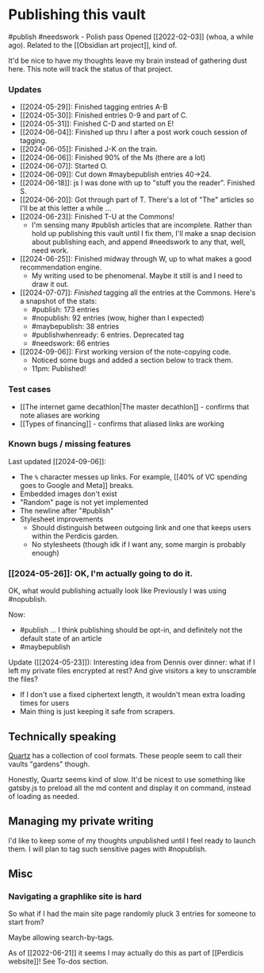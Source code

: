 # Publishing this vault
#publish 
#needswork  - Polish pass
Opened [[2022-02-03]] (whoa, a while ago). Related to the [[Obsidian art project]], kind of.

It'd be nice to have my thoughts leave my brain instead of gathering dust here. This note will track the status of that project.

### Updates
- [[2024-05-29]]: Finished tagging entries A-B
- [[2024-05-30]]: Finished entries 0-9 and part of C.
- [[2024-05-31]]: Finished C-D and started on E!
- [[2024-06-04]]: Finished up thru I after a post work couch session of tagging.
- [[2024-06-05]]: Finished J-K on the train.
- [[2024-06-06]]: Finished 90% of the Ms (there are a lot)
- [[2024-06-07]]: Started O.
- [[2024-06-09]]: Cut down #maybepublish entries 40->24.
- [[2024-06-18]]: js I was done with up to "stuff you the reader". Finished S.
- [[2024-06-20]]: Got through part of T. There's a lot of "The" articles so I'll be at this letter a while ...
- [[2024-06-23]]: Finished T-U at the Commons!
    - I'm sensing many #publish articles that are incomplete. Rather than hold up publishing this vault until I fix them, I'll make a snap decision about publishing each, and append #needswork to any that, well, need work.
- [[2024-06-25]]: Finished midway through W, up to what makes a good recommendation engine.
    - My writing used to be phenomenal. Maybe it still is and I need to draw it out.
- [[2024-07-07]]: _Finished_ tagging all the entries at the Commons. Here's a snapshot of the stats:
    - #publish: 173 entries
    - #nopublish: 92 entries (wow, higher than I expected)
    - #maybepublish: 38 entries
    - #publishwhenready: 6 entries. Deprecated tag
    - #needswork: 66 entries
- [[2024-09-06]]: First working version of the note-copying code.
    - Noticed some bugs and added a section below to track them.
    - 11pm: Published!


### Test cases
- [[The internet game decathlon|The master decathlon]] - confirms that note aliases are working
- [[Types of financing]] - confirms that aliased links are working

### Known bugs / missing features
Last updated [[2024-09-06]]:
- The `%` character messes up links. For example, [[40% of VC spending goes to Google and Meta]] breaks.
- Embedded images don't exist
- "Random" page is not yet implemented
- The newline after "#publish"
- Stylesheet improvements
    - Should distinguish between outgoing link and one that keeps users within the Perdicis garden.
    - No stylesheets (though idk if I want any, some margin is probably enough)



### [[2024-05-26]]: OK, I'm actually going to do it.

OK, what would publishing actually look like
Previously I was using #nopublish.

Now:
- #publish ... I think publishing should be opt-in, and definitely not the default state of an article
- #maybepublish


Update ([[2024-05-23]]): Interesting idea from Dennis over dinner: what if I left my private files encrypted at rest? And give visitors a key to unscramble the files?
- If I don't use a fixed ciphertext length, it wouldn't mean extra loading times for users
- Main thing is just keeping it safe from scrapers.



## Technically speaking
[Quartz](https://quartz.jzhao.xyz/notes/showcase) has a collection of cool formats. These people seem to call their vaults "gardens" though.

Honestly, Quartz seems kind of slow. It'd be nicest to use something like gatsby.js to preload all the md content and display it on command, instead of loading as needed.

## Managing my private writing
I'd like to keep some of my thoughts unpublished until I feel ready to launch them. I will plan to tag such sensitive pages with \#nopublish.

## Misc
### Navigating a graphlike site is hard
So what if I had the main site page randomly pluck 3 entries for someone to start from?

Maybe allowing search-by-tags.

As of [[2022-06-21]] it seems I may actually do this as part of [[Perdicis website]]! See To-dos section. 

